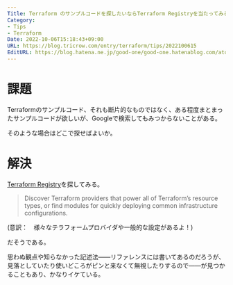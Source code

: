 ```yaml
---
Title: Terraform のサンプルコードを探したいならTerraform Registryを当たってみる
Category:
- Tips
- Terraform
Date: 2022-10-06T15:18:43+09:00
URL: https://blog.tricrow.com/entry/terraform/tips/2022100615
EditURL: https://blog.hatena.ne.jp/good-one/good-one.hatenablog.com/atom/entry/4207112889925014137
---
```


# 課題

Terraformのサンプルコード、それも断片的なものではなく、ある程度まとまったサンプルコードが欲しいが、Googleで検索してもみつからないことがある。

そのような場合はどこで探せばよいか。


# 解決

[Terraform Registry](https://registry.terraform.io/)を探してみる。

> Discover Terraform providers that power all of Terraform’s resource types, or find modules for quickly deploying common infrastructure configurations.

(意訳：　様々なテラフォームプロバイダや一般的な設定があるよ！)

だそうである。

思わぬ観点や知らなかった記述法――リファレンスには書いてあるのだろうが、見落としていたり使いどころがピンと来なくて無視したりするので――が見つかることもあり、かなりイケている。

